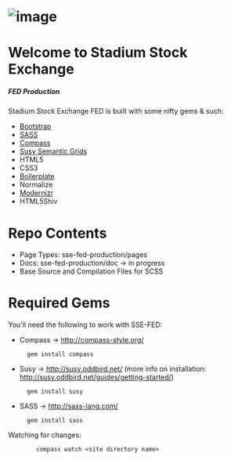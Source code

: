 ![image](https://github.com/lindseybradford/sse-fed/blob/master/images/logo-color.jpg?raw=true)
=====================


Welcome to Stadium Stock Exchange
=====================
##### FED Production 
Stadium Stock Exchange FED is built with some nifty gems & such:



- [Bootstrap](https://github.com/twitter/bootstrap) 
- [SASS](http://sass-lang.com/)
- [Compass](http://compass-style.org/)
- [Susy Semantic Grids](http://susy.oddbird.net/)
- HTML5
- CSS3
- [Boilerplate](http://html5boilerplate.com/)
- Normalize
- [Modernizr](http://modernizr.com/)
- HTML5Shiv



Repo Contents
=====================
* Page Types: sse-fed-production/pages  
* Docs: sse-fed-production/doc → in progress
* Base Source and Compilation Files for SCSS


Required Gems
=====================
You'll need the following to work with SSE-FED:

- Compass → http://compass-style.org/
		
		gem install compass
		
- Susy → http://susy.oddbird.net/ (more info on installation: http://susy.oddbird.net/guides/getting-started/) 

		gem install susy


- SASS → http://sass-lang.com/

		gem install sass


Watching for changes: 
			
			compass watch <site directory name>

